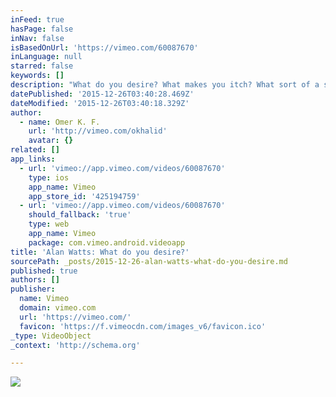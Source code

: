 ```yaml
---
inFeed: true
hasPage: false
inNav: false
isBasedOnUrl: 'https://vimeo.com/60087670'
inLanguage: null
starred: false
keywords: []
description: "What do you desire? What makes you itch? What sort of a situation would you like? Let's suppose, I do this often in vocational guidance of students, they come to me and say, well, \"we're getting out of college and we have the faintest idea what we want to do\"."
datePublished: '2015-12-26T03:40:28.469Z'
dateModified: '2015-12-26T03:40:18.329Z'
author:
  - name: Omer K. F.
    url: 'http://vimeo.com/okhalid'
    avatar: {}
related: []
app_links:
  - url: 'vimeo://app.vimeo.com/videos/60087670'
    type: ios
    app_name: Vimeo
    app_store_id: '425194759'
  - url: 'vimeo://app.vimeo.com/videos/60087670'
    should_fallback: 'true'
    type: web
    app_name: Vimeo
    package: com.vimeo.android.videoapp
title: 'Alan Watts: What do you desire?'
sourcePath: _posts/2015-12-26-alan-watts-what-do-you-desire.md
published: true
authors: []
publisher:
  name: Vimeo
  domain: vimeo.com
  url: 'https://vimeo.com/'
  favicon: 'https://f.vimeocdn.com/images_v6/favicon.ico'
_type: VideoObject
_context: 'http://schema.org'

---
```

![](https://the-grid-user-content.s3-us-west-2.amazonaws.com/d1c982f0-9b5c-442b-b923-ee5b3d378b7a.jpg)
